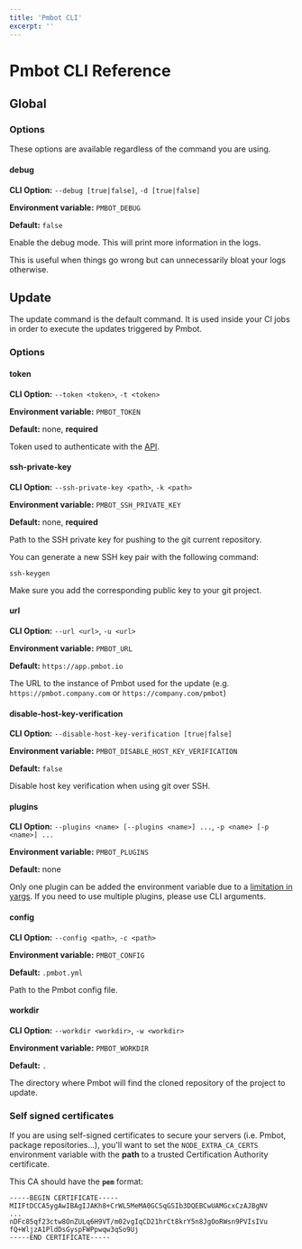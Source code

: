 ```yaml
---
title: 'Pmbot CLI'
excerpt: ''
---
```


# Pmbot CLI Reference

<div class="table-of-content"></div>

## Global

### Options

These options are available regardless of the command you are using.

#### debug

**CLI Option:** `--debug [true|false]`, `-d [true|false]`

**Environment variable:** `PMBOT_DEBUG`

**Default:** `false`

Enable the debug mode. This will print more information in the logs.

This is useful when things go wrong but can unnecessarily bloat your logs otherwise.

## Update

The update command is the default command. It is used inside your CI jobs in order to execute the updates triggered by Pmbot. 
 
### Options

#### token

**CLI Option:** `--token <token>`, `-t <token>`

**Environment variable:** `PMBOT_TOKEN`

**Default:** none, **required**

Token used to authenticate with the [API](#url).

#### ssh-private-key

**CLI Option:** `--ssh-private-key <path>`, `-k <path>`

**Environment variable:** `PMBOT_SSH_PRIVATE_KEY`

**Default:** none, **required**

Path to the SSH private key for pushing to the git current repository.

You can generate a new SSH key pair with the following command:

<div class="code-group" data-props='{ "lineNumbers": [true] }'>

```shell script
ssh-keygen
```

</div>

<div class="blockquote" data-props='{ "mod": "warning" }'>

Make sure you add the corresponding public key to your git project.

</div>

#### url

**CLI Option:** `--url <url>`, `-u <url>`

**Environment variable:** `PMBOT_URL`

**Default:** `https://app.pmbot.io`

The URL to the instance of Pmbot used for the update (e.g. `https://pmbot.company.com` or `https://company.com/pmbot`)

#### disable-host-key-verification

**CLI Option:** `--disable-host-key-verification [true|false]`

**Environment variable:** `PMBOT_DISABLE_HOST_KEY_VERIFICATION`

**Default:** `false`

Disable host key verification when using git over SSH.

#### plugins

**CLI Option:** `--plugins <name> [--plugins <name>] ...`, `-p <name> [-p <name>] ...`

**Environment variable:** `PMBOT_PLUGINS`

**Default:** none

<div class="blockquote" data-props='{ "mod": "warning" }'>

Only one plugin can be added the environment variable due to a [limitation in yargs](https://github.com/yargs/yargs/issues/821).
If you need to use multiple plugins, please use CLI arguments.    

</div>

#### config

**CLI Option:** `--config <path>`, `-c <path>`

**Environment variable:** `PMBOT_CONFIG`

**Default:** `.pmbot.yml`

Path to the Pmbot config file.

#### workdir

**CLI Option:** `--workdir <workdir>`, `-w <workdir>`

**Environment variable:** `PMBOT_WORKDIR`

**Default:** `.`

The directory where Pmbot will find the cloned repository of the project to update.

### Self signed certificates

If you are using self-signed certificates to secure your servers (i.e. Pmbot, package repositories...), you'll want to set the `NODE_EXTRA_CA_CERTS` environment variable with the **path** to a trusted Certification Authority certificate.

This CA should have the **`pem`** format:

<div class="code-group" data-props='{ "lineNumbers": [true] }'>

```
-----BEGIN CERTIFICATE-----
MIIFtDCCA5ygAwIBAgIJAKh8+CrWL5MeMA0GCSqGSIb3DQEBCwUAMGcxCzAJBgNV
...
nDFc85qf23ctw8OnZULq6H9VT/m02vgIqCD21hrCt8krY5n8JgOoRWsn9PVIsIVu
fQ+WljzA1PldDsGyspFWPpwqw3qSo9Uj
-----END CERTIFICATE-----
```

</div> 
